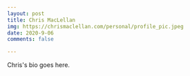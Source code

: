 ```yaml
---
layout: post
title: Chris MacLellan
img: https://chrismaclellan.com/personal/profile_pic.jpeg
date: 2020-9-06
comments: false

---
```


Chris's bio goes here.
